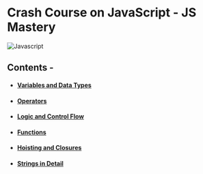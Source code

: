 # Crash Course on JavaScript - JS Mastery

![Javascript](https://encrypted-tbn0.gstatic.com/images?q=tbn:ANd9GcRY_6xmpk2NCVs1LezEwt8U8UWIzp4NX5AFCw&usqp=CAU)

## Contents -

-   #### [Variables and Data Types](/1_variables_and_data_types/variablesDataTypes.md)
-   #### [Operators](/2_Operators/Operators.md)
-   #### [Logic and Control Flow](/3_Logic_and_Control_flow/LogicAndControlFlow.md)
-   #### [Functions](/4_Functions/Functions.md)
-   #### [Hoisting and Closures](/5_Hoisting_and_Closure/HoistingAndClosure.md)
-   #### [Strings in Detail](/6_Strings_in_detail/strings.md)
